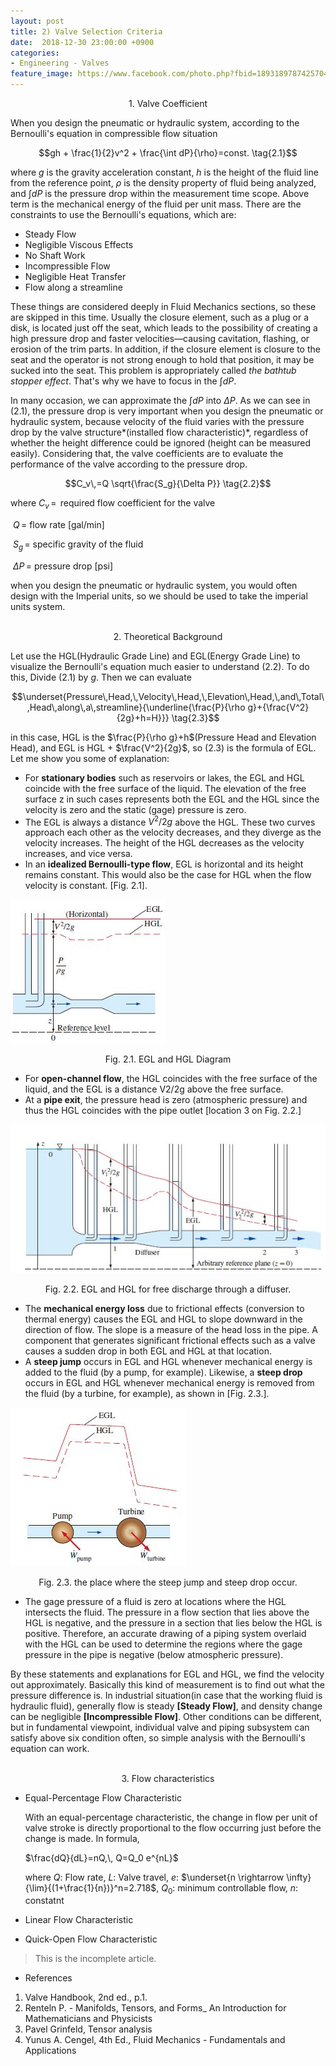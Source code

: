 ```yaml
---
layout: post
title: 2) Valve Selection Criteria
date:  2018-12-30 23:00:00 +0900
categories:
- Engineering - Valves
feature_image: https://www.facebook.com/photo.php?fbid=1893189787425704&set=a.1893187554092594&type=3&theater
---
```




<center>1. Valve Coefficient</center>

When you design the pneumatic or hydraulic system, according to the Bernoulli's equation in compressible flow situation

$$gh + \frac{1}{2}v^2 + \frac{\int dP}{\rho}=const. \tag{2.1}$$ 

where $g$ is the gravity acceleration constant, $h$ is the height of the fluid line from the reference point, $\rho$ is the density property of fluid being analyzed, and $\int dP$ is the pressure drop within the measurement time scope. Above term is the mechanical energy of the fluid per unit mass. There are the constraints to use the Bernoulli's equations, which are:

* Steady Flow
* Negligible Viscous Effects
* No Shaft Work
* Incompressible Flow
* Negligible Heat Transfer
* Flow along a streamline

These things are considered deeply in Fluid Mechanics sections, so these are skipped in this time. Usually the closure element, such as a plug or a disk, is located just off the seat, which leads to the possibility of creating a high pressure drop and faster velocities—causing cavitation, flashing, or erosion of the trim parts. In addition, if the closure element is closure to the seat and the operator is not strong enough to hold that position, it may be sucked into the seat. This problem is appropriately called *the bathtub stopper effect*. That's why we have to focus in the $\int dP$. 

In many occasion, we can approximate the $\int dP$ into $\Delta P$. As we can see in $(2.1)$,  the pressure drop is very important when you design the pneumatic or hydraulic system, because velocity of the fluid varies with the pressure drop by the valve structure*(installed flow characteristic)*, regardless of whether the height difference could be ignored (height can be measured easily). Considering that, the valve coefficients are to evaluate the performance of the valve according to the pressure drop.

$$C_v\,=Q \sqrt{\frac{S_g}{\Delta P}} \tag{2.2}$$

where $C_v\,=\,$ required flow coefficient for the valve

​              $Q\,=$ flow rate [gal/min]

​             $S_g\,=$ specific gravity of the fluid

​           $\Delta P\,=$ pressure drop [psi]

when you design the pneumatic or hydraulic system, you would often design with the  Imperial units, so we should be used to take the imperial units system. 

<br>

<center>2. Theoretical Background</center>

Let use the HGL(Hydraulic Grade Line) and EGL(Energy Grade Line) to visualize the Bernoulli's equation much easier to understand $(2.2)$. To do this, Divide $(2.1)$ by $g$. Then we can evaluate

$$\underset{Pressure\,Head,\,Velocity\,Head,\,Elevation\,Head,\,and\,Total\,Head\,along\,a\,streamline}{\underline{\frac{P}{\rho g}+{\frac{V^2}{2g}+h=H}}} \tag{2.3}$$ 

in this case, HGL is the $\frac{P}{\rho g}+h$(Pressure Head and Elevation Head), and EGL is HGL + $\frac{V^2}{2g}$, so $(2.3)$ is the formula of EGL. Let me show you some of explanation:

* For **stationary bodies** such as reservoirs or lakes, the EGL and HGL coincide with the free surface of the liquid. The elevation of the free surface z in such cases represents both the EGL and the HGL since the velocity is zero and the static (gage) pressure is zero.
* The EGL is always a distance $V^2/2g$ above the HGL. These two curves approach each other as the velocity decreases, and they diverge as the velocity increases. The height of the HGL decreases as the velocity increases, and vice versa.
* In an **idealized Bernoulli-type flow**, EGL is horizontal and its height remains constant. This would also be the case for HGL when the flow velocity is constant.  [Fig. 2.1].

![useful image](https://raw.githubusercontent.com/brandonkim12/brandonkim12.github.io/master/assets/fluid_mechanics/fig_1.JPG)

<center>Fig. 2.1. EGL and HGL Diagram</center>

* For **open-channel flow**, the HGL coincides with the free surface of the liquid, and the EGL is a distance V2/2g above the free surface.
* At a **pipe exit**, the pressure head is zero (atmospheric pressure) and thus the HGL coincides with the pipe outlet [location 3 on Fig. 2.2.]

![useful image](https://raw.githubusercontent.com/brandonkim12/brandonkim12.github.io/master/assets/fluid_mechanics/fig_2.JPG)

<center>Fig. 2.2. EGL and HGL for free discharge through a diffuser.</center>

* The **mechanical energy loss** due to frictional effects (conversion to thermal energy) causes the EGL and HGL to slope downward in the direction of flow. The slope is a measure of the head loss in the pipe. A component that generates significant frictional effects such as a valve causes a sudden drop in both EGL and HGL at that location.
* A **steep jump** occurs in EGL and HGL whenever mechanical energy is added to the fluid (by a pump, for example). Likewise, a **steep drop** occurs in EGL and HGL whenever mechanical energy is removed from the fluid (by a turbine, for example), as shown in [Fig. 2.3.].

![useful image](https://raw.githubusercontent.com/brandonkim12/brandonkim12.github.io/master/assets/fluid_mechanics/fig_3.JPG)

<center>Fig. 2.3. the place where the steep jump and steep drop occur.</center>

* The gage pressure of a fluid is zero at locations where the HGL intersects the fluid. The pressure in a flow section that lies above the HGL is negative, and the pressure in a section that lies below the HGL is positive. Therefore, an accurate drawing of a piping system overlaid with the HGL can be used to determine the regions where the gage pressure in the pipe is negative (below atmospheric pressure).

By these statements and explanations for EGL and HGL, we find the velocity out approximately. Basically this kind of measurement is to find out what the pressure difference is. In industrial situation(in case that the working fluid is hydraulic fluid), generally flow is steady **[Steady Flow]**, and density change can be negligible **[Incompressible Flow]**. Other conditions can be different, but in fundamental viewpoint, individual valve and piping subsystem can satisfy above six condition often, so simple analysis with the Bernoulli's equation can work.

<br>

<center>3. Flow characteristics</center>

* Equal-Percentage Flow Characteristic

  With an equal-percentage characteristic, the change in flow per unit of valve stroke is directly proportional to the flow occurring just before the change is made. In formula,

  $\frac{dQ}{dL}=nQ,\, Q=Q_0 e^{nL}$

  where $Q$: Flow rate, $L$: Valve travel, $e$: $\underset{n \rightarrow \infty}{\lim}{(1+\frac{1}{n})}^n=2.718$, $Q_0$: minimum controllable flow, $n$: constatnt

* Linear Flow Characteristic

* Quick-Open Flow Characteristic



> This is the incomplete article. 





- References

1. Valve Handbook, 2nd ed., p.1.
2. Renteln P. - Manifolds, Tensors, and Forms_ An Introduction for Mathematicians and Physicists
3. Pavel Grinfeld, Tensor analysis
4. Yunus A. Cengel, 4th Ed., Fluid Mechanics - Fundamentals and Applications 
